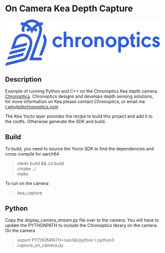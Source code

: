 # On Camera Kea Depth Capture

![Scheme](doc/chronoptics.png)

## Description
Example of running Python and C++ on the Chronoptics Kea depth camera. [Chronoptics](www.chronoptics.com). Chronoptics designs and develops depth sensing solutions, for more information on Kea please contact Chronoptics, or email me r.whyte@chronoptics.com 

The Kea Yocto layer provides the recipe to build this project and add it to the rootfs. Otherwise generate the SDK and build. 

## Build 
To build, you need to source the Yocto SDK to find the dependencies and cross-compile for aarch64
> mkdir build && cd build  
> cmake ../   
> make 

To run on the camera 
> kea_capture 

## Python 
Copy the display_camera_stream.py file over to the camera. You will have to update the PYTHONPATH to include the Chronoptics library on the camera. On the camera
> export PYTHONPATH=/usr/lib/python \ 
> python3 capture_on_camera.py 

